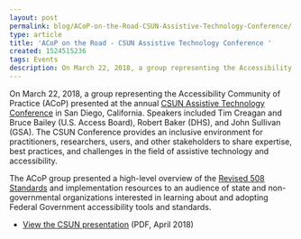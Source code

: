 ```yaml
---
layout: post
permalink: blog/ACoP-on-the-Road-CSUN-Assistive-Technology-Conference/
type: article
title: 'ACoP on the Road - CSUN Assistive Technology Conference '
created: 1524515236
tags: Events
description: On March 22, 2018, a group representing the Accessibility Community of Practice (ACoP) presented at the annual CSUN Assistive Technology Conference in San Diego, California.
---
```


On March 22, 2018, a group representing the Accessibility Community of Practice (ACoP) presented at the annual [CSUN Assistive Technology Conference][1] in San Diego, California. Speakers included Tim Creagan and Bruce Bailey (U.S. Access Board), Robert Baker (DHS), and John Sullivan (GSA). The CSUN Conference provides an inclusive environment for practitioners, researchers, users, and other stakeholders to share expertise, best practices, and challenges in the field of assistive technology and accessibility.

The ACoP group presented a high-level overview of the [Revised 508 Standards][2] and implementation resources to an audience of state and non-governmental organizations interested in learning about and adopting Federal Government accessibility tools and standards.

  * [View the CSUN presentation][3] (PDF, April 2018)

 [1]: http://www.csun.edu/cod/conference/2018/sessions/index.php/public/website_pages/view/5
 [2]: https://www.access-board.gov/guidelines-and-standards/communications-and-it/about-the-ict-refresh/final-rule
 [3]: /sites/default/files/Implementing%20the%20Revised%20508%20Standards_CSUN%202018.pdf